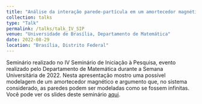 ```yaml
---
title: "Análise da interação parede-partícula em um amortecedor magnético"
collection: talks
type: "Talk"
permalink: /talks/talk_IV_SIP
venue: "Universidade de Brasília, Departamento de Matemática"
date: 2022-08-29
location: "Brasília, Distrito Federal"
---
```


Seminário realizado no IV Seminário de Iniciação à Pesquisa, evento realizado pelo Departamento de Matemática durante a Semana Universitária de 2022.
Nesta apresentação mostro uma possível modelagem de um amortecedor magnético e argumento que, no sistema considerado, as paredes podem ser modeladas como se fossem infinitas. Você pode ver os slides deste seminário [aqui](http://caiotomas.github.io/files/SIP_2022.pdf).
